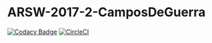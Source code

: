 # ARSW-2017-2-CamposDeGuerra
[![Codacy Badge](https://api.codacy.com/project/badge/Grade/f9bb15548f2e4539a886b4dd0d25ca30)](https://www.codacy.com/app/martinjhm271/ARSW-CamposDeGuerra?utm_source=github.com&amp;utm_medium=referral&amp;utm_content=martinjhm271/ARSW-CamposDeGuerra&amp;utm_campaign=Badge_Grade)
[![CircleCI](https://circleci.com/gh/martinjhm271/ARSW-CamposDeGuerra.svg?style=svg)](https://circleci.com/gh/martinjhm271/ARSW-CamposDeGuerra)

